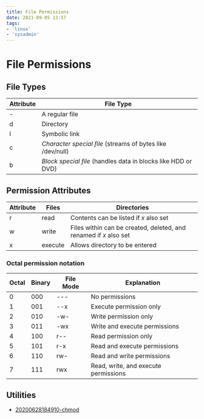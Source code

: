 ```yaml
---
title: File Permissions
date: 2021-09-05 13:57
tags:
- 'linux'
- 'sysadmin'
---
```


# File Permissions

## File Types

| Attribute | File Type                                                     |
| --------- | ------------------------------------------------------------- |
| -         | A regular file                                                |
| d         | Directory                                                     |
| l         | Symbolic link                                                 |
| c         | *Character special file* (streams of bytes like /dev/null)    |
| b         | *Block special file* (handles data in blocks like HDD or DVD) |

## Permission Attributes

| Attribute | Files   | Directories                                                       | 
| --------- | ------- | ----------------------------------------------------------------- |
| r         | read    | Contents can be listed if *x* also set                            |
| w         | write   | Files within can be created, deleted, and renamed if *x* also set |
| x         | execute | Allows directory to be entered                                    |

### Octal permission notation

| Octal | Binary | File Mode | Explanation                          |
| ----- | ------ | --------- | ------------------------------------ |
| 0     | 000    | ---       | No permissions                       |
| 1     | 001    | --x       | Execute permission only              |
| 2     | 010    | -w-       | Write permission only                |
| 3     | 011    | -wx       | Write and execute permissions        |
| 4     | 100    | r--       | Read permission only                 |
| 5     | 101    | r-x       | Read and execute permissions         |
| 6     | 110    | rw-       | Read and write permissions           |
| 7     | 111    | rwx       | Read, write, and execute permissions | 

## Utilities

* [20200628184910-chmod](20200628184910-chmod.md)
